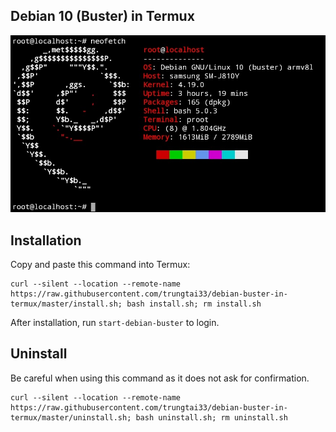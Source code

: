 ## Debian 10 (Buster) in Termux
![image](neofetch.png)
## Installation
Copy and paste this command into Termux:
```
curl --silent --location --remote-name https://raw.githubusercontent.com/trungtai33/debian-buster-in-termux/master/install.sh; bash install.sh; rm install.sh
```
After installation, run ```start-debian-buster``` to login.
## Uninstall
Be careful when using this command as it does not ask for confirmation.
```
curl --silent --location --remote-name https://raw.githubusercontent.com/trungtai33/debian-buster-in-termux/master/uninstall.sh; bash uninstall.sh; rm uninstall.sh
```

